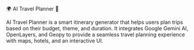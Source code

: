 🌍 AI Travel Planner 🚀


AI Travel Planner is a smart itinerary generator that helps users plan trips based on their budget, theme, and duration. It integrates Google Gemini AI, OpenLayers, and Geopy to provide a seamless travel planning experience with maps, hotels, and an interactive UI.
